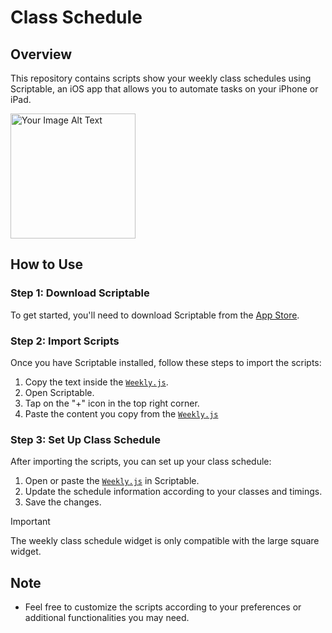 # Class Schedule

## Overview

This repository contains scripts show your weekly class schedules using Scriptable, an iOS app that allows you to automate tasks on your iPhone or iPad.

<img src="https://github.com/Galile-Vincent/ClassSchedule/assets/110913833/9c5e24e1-3fad-4ec0-b026-0bcaffb1ccc3" alt="Your Image Alt Text" width="200" height="200">

## How to Use

### Step 1: Download Scriptable

To get started, you'll need to download Scriptable from the [App Store](https://apps.apple.com/tw/app/scriptable/id1405459188?l=en-GB).

### Step 2: Import Scripts

Once you have Scriptable installed, follow these steps to import the scripts:

1. Copy the text inside the [`Weekly.js`](https://github.com/Galile-Vincent/ClassSchedule/blob/main/Weekly.js).
2. Open Scriptable.
3. Tap on the "+" icon in the top right corner.
4. Paste the content you copy from the [`Weekly.js`](https://github.com/Galile-Vincent/ClassSchedule/blob/main/Weekly.js)

### Step 3: Set Up Class Schedule

After importing the scripts, you can set up your class schedule:

1. Open or paste the [`Weekly.js`](https://github.com/Galile-Vincent/ClassSchedule/blob/main/Weekly.js) in Scriptable.
2. Update the schedule information according to your classes and timings.
3. Save the changes.

> [!IMPORTANT]
> The weekly class schedule widget is only compatible with the large square widget.


## Note

- Feel free to customize the scripts according to your preferences or additional functionalities you may need.
